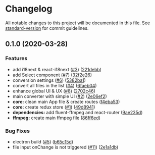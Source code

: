 # Changelog

All notable changes to this project will be documented in this file. See [standard-version](https://github.com/conventional-changelog/standard-version) for commit guidelines.

## 0.1.0 (2020-03-28)


### Features

* add i18next & react-i18next ([#3](https://github.com/murgatt/material-converter/issues/3)) ([221debb](https://github.com/murgatt/material-converter/commit/221debb55d7f75a8ab810b2c80b1d4d63548af63))
* add Select component ([#7](https://github.com/murgatt/material-converter/issues/7)) ([32f2e26](https://github.com/murgatt/material-converter/commit/32f2e261a512e05c621dc0ccf1a71125d44f5c2e))
* conversion settings ([#6](https://github.com/murgatt/material-converter/issues/6)) ([5382ba1](https://github.com/murgatt/material-converter/commit/5382ba10227ce98b215efeaa21de2920e5b68f4f))
* convert all files in the list ([#4](https://github.com/murgatt/material-converter/issues/4)) ([6faeb04](https://github.com/murgatt/material-converter/commit/6faeb04181914a614cc8e71b771429d71997b00c))
* enhance global UI & UX ([#8](https://github.com/murgatt/material-converter/issues/8)) ([2702c46](https://github.com/murgatt/material-converter/commit/2702c46243dd8cc0d09606324a6c27160a3f0246))
* main converter with simple UI ([#2](https://github.com/murgatt/material-converter/issues/2)) ([2e06ef2](https://github.com/murgatt/material-converter/commit/2e06ef29026942964682ff6f8481b1b57cd6f090))
* **core:** clean main App file & create routes ([f4eba53](https://github.com/murgatt/material-converter/commit/f4eba538dc47b19c9adf69954bbc4c84ff1c3c91))
* **core:** create redux store ([#1](https://github.com/murgatt/material-converter/issues/1)) ([49d8941](https://github.com/murgatt/material-converter/commit/49d89419e143a5dac7564b90b5e2e6640df06fa8))
* **dependencies:** add fluent-ffmpeg and react-router ([9ae235d](https://github.com/murgatt/material-converter/commit/9ae235d84444fe98031ee035da7b14a20e7ba251))
* **ffmpeg:** create main ffmpeg file ([86ff6ed](https://github.com/murgatt/material-converter/commit/86ff6ed19fb4f554461e006569044831aaf613c7))


### Bug Fixes

* electron build ([#5](https://github.com/murgatt/material-converter/issues/5)) ([b65c15d](https://github.com/murgatt/material-converter/commit/b65c15d4d69ff86221c56c4643ed997c003459e0))
* file input onChange is not triggered ([#11](https://github.com/murgatt/material-converter/issues/11)) ([2e1a1db](https://github.com/murgatt/material-converter/commit/2e1a1db98b2cfa4e37ceb9379e79aa82ab07365b))
